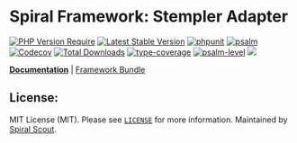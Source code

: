 # Spiral Framework: Stempler Adapter

[![PHP Version Require](https://poser.pugx.org/spiral/stempler-bridge/require/php)](https://packagist.org/packages/spiral/stempler-bridge)
[![Latest Stable Version](https://poser.pugx.org/spiral/stempler-bridge/v/stable)](https://packagist.org/packages/spiral/stempler-bridge)
[![phpunit](https://github.com/spiral/stempler-bridge/actions/workflows/phpunit.yml/badge.svg)](https://github.com/spiral/stempler-bridge/actions)
[![psalm](https://github.com/spiral/stempler-bridge/actions/workflows/psalm.yml/badge.svg)](https://github.com/spiral/stempler-bridge/actions)
[![Codecov](https://codecov.io/gh/spiral/stempler-bridge/branch/master/graph/badge.svg)](https://codecov.io/gh/spiral/stempler-bridge/)
[![Total Downloads](https://poser.pugx.org/spiral/stempler-bridge/downloads)](https://packagist.org/packages/spiral/stempler-bridge)
[![type-coverage](https://shepherd.dev/github/spiral/stempler-bridge/coverage.svg)](https://shepherd.dev/github/spiral/stempler-bridge)
[![psalm-level](https://shepherd.dev/github/spiral/stempler-bridge/level.svg)](https://shepherd.dev/github/spiral/stempler-bridge)
<a href="https://discord.gg/8bZsjYhVVk"><img src="https://img.shields.io/badge/discord-chat-magenta.svg"></a>

<b>[Documentation](https://spiral.dev/docs/stempler-configuration)</b> | [Framework Bundle](https://github.com/spiral/framework)

## License:

MIT License (MIT). Please see [`LICENSE`](./LICENSE) for more information. Maintained by [Spiral Scout](https://spiralscout.com).
